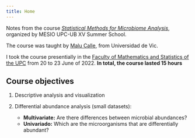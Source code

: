 ```yaml
---
title: Home
---
```


Notes from the course [*Statistical Methods for Microbiome Analysis*](https://mesioupcub.masters.upc.edu/en/xv-summer-school-2022/courses/statistical-methods-for-microbiome-analysis), organized by MESIO UPC-UB XV Summer School.  

The course was taught by [Malu Calle](https://mon.uvic.cat/bms/members/malu/), from Universidad de Vic. 

I took the course presentially in the [Faculty of Mathematics and Statistics of the UPC](https://goo.gl/maps/8EPcCEvetAzZStP3A) from 20 to 23 June of 2022. **In total, the course lasted 15 hours**

## Course objectives

1. Descriptive analysis and visualization

2. Differential abundance analysis (small datasets):

	- **Multivariate:** Are there differences between microbial abundances?
	- **Univariado:** Which are the microorganisms that are differentially abundant? 